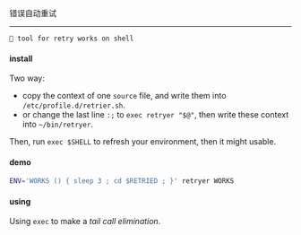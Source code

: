 错误自动重试

----

~~~
🦔 tool for retry works on shell
~~~

#### install

Two way:

- copy the context of one `source` file, and write them into `/etc/profile.d/retrier.sh`.
- or change the last line `:;` to `exec retryer "$@"`, then write these context into `~/bin/retryer`.

Then, run `exec $SHELL` to refresh your environment, then it might usable.

#### demo

~~~ sh
ENV='WORKS () { sleep 3 ; cd $RETRIED ; }' retryer WORKS
~~~

#### using

Using `exec` to make a *tail call elimination*.

